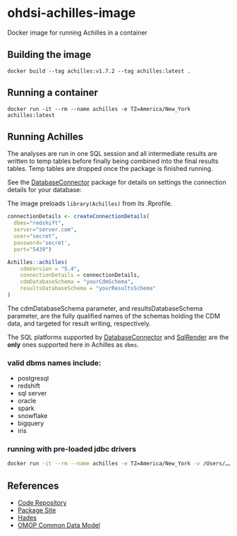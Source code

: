 # ohdsi-achilles-image

Docker image for running Achilles in a container

## Building the image

```shell
docker build --tag achilles:v1.7.2 --tag achilles:latest .
```

## Running a container

```shell
docker run -it --rm --name achilles -e TZ=America/New_York
achilles:latest
```
## Running Achilles

The analyses are run in one SQL session and all intermediate results are written to temp tables before finally being combined into the final results tables. Temp tables are dropped once the package is finished running.

See the [DatabaseConnector](https://github.com/OHDSI/DatabaseConnector) package for details on settings the connection details for your database:

The image preloads `library(Achilles)` from its .Rprofile.

```r
connectionDetails <- createConnectionDetails(
  dbms="redshift",
  server="server.com",
  user="secret",
  password='secret',
  port="5439")
```

```r
Achilles::achilles(
    cdmVersion = "5.4",
    connectionDetails = connectionDetails,
    cdmDatabaseSchema = "yourCdmSchema",
    resultsDatabaseSchema = "yourResultsSchema"
)
```
The cdmDatabaseSchema parameter, and resultsDatabaseSchema parameter, are the fully qualified names of the schemas holding the CDM data, and targeted for result writing,  respectively.

The SQL platforms supported by [DatabaseConnector](https://github.com/OHDSI/DatabaseConnector) and [SqlRender](https://github.com/OHDSI/SqlRender) are the **only** ones supported here in Achilles as `dbms`.

### valid dbms names include:

* postgresql
* redshift
* sql server
* oracle
* spark
* snowflake
* bigquery
* iris

### running with pre-loaded jdbc drivers
```sh
docker run -it --rm --name achilles -e TZ=America/New_York -v /Users/…/OHDSI/achilles/jdbcDrivers:/home/ohdsi/jdbcDrivers -e DATABASECONNECTOR_JAR_FOLDER=/home/ohdsi/jdbcDrivers achilles
```


## References

* [Code Repository](https://github.com/OHDSI/Achilles)
* [Package Site](https://ohdsi.github.io/Achilles/)
* [Hades](https://ohdsi.github.io/Hades/)
* [OMOP Common Data Model](https://ohdsi.github.io/CommonDataModel/)
